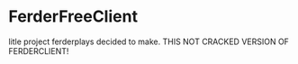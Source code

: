 # FerderFreeClient
litle project ferderplays decided to make. THIS NOT CRACKED VERSION OF FERDERCLIENT!
